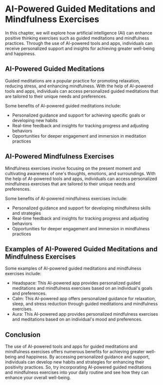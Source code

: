 AI-Powered Guided Meditations and Mindfulness Exercises
=================================================================================================================

In this chapter, we will explore how artificial intelligence (AI) can enhance positive thinking exercises such as guided meditations and mindfulness practices. Through the use of AI-powered tools and apps, individuals can receive personalized support and insights for achieving greater well-being and happiness.

AI-Powered Guided Meditations
-----------------------------

Guided meditations are a popular practice for promoting relaxation, reducing stress, and enhancing mindfulness. With the help of AI-powered tools and apps, individuals can access personalized guided meditations that are tailored to their unique needs and preferences.

Some benefits of AI-powered guided meditations include:

* Personalized guidance and support for achieving specific goals or developing new habits
* Real-time feedback and insights for tracking progress and adjusting behaviors
* Opportunities for deeper engagement and immersion in meditation practices

AI-Powered Mindfulness Exercises
--------------------------------

Mindfulness exercises involve focusing on the present moment and cultivating awareness of one's thoughts, emotions, and surroundings. With the help of AI-powered tools and apps, individuals can access personalized mindfulness exercises that are tailored to their unique needs and preferences.

Some benefits of AI-powered mindfulness exercises include:

* Personalized guidance and support for developing mindfulness skills and strategies
* Real-time feedback and insights for tracking progress and adjusting behaviors
* Opportunities for deeper engagement and immersion in mindfulness practices

Examples of AI-Powered Guided Meditations and Mindfulness Exercises
-------------------------------------------------------------------

Some examples of AI-powered guided meditations and mindfulness exercises include:

* Headspace: This AI-powered app provides personalized guided meditations and mindfulness exercises based on an individual's goals and preferences.
* Calm: This AI-powered app offers personalized guidance for relaxation, sleep, and stress reduction through guided meditations and mindfulness exercises.
* Aura: This AI-powered app provides personalized mindfulness exercises and meditations based on an individual's mood and preferences.

Conclusion
----------

The use of AI-powered tools and apps for guided meditations and mindfulness exercises offers numerous benefits for achieving greater well-being and happiness. By accessing personalized guidance and support, individuals can develop new habits and strategies for enhancing their positivity practices. So, try incorporating AI-powered guided meditations and mindfulness exercises into your daily routine and see how they can enhance your overall well-being.
